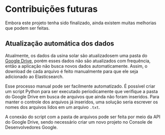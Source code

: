 # Contribuições futuras

Embora este projeto tenha sido finalizado, ainda existem muitas melhorias que podem ser feitas.

## Atualização automática dos dados

Atualmente, os dados da usina solar são atualizadosem uma pasta do [Google Drive](), porém esses dados não são atualizados com frequência, então a aplicação não busca novos dados automaticamente. Assim, o download de cada arquivo é feito manualmente para que ele seja adicionado ao Elasticsearch.

Esse processo manual pode ser facilmente automatizado. É possível criar um script Python para ser executado periodicamente que verifique a pasta do Google Drive em busca de arquivos que ainda não foram inseridos. Para manter o controle dos arquivos já inseridos, uma solução seria escrever os nomes dos arquivos lidos em um arquivo `.txt`.

A conexão do script com a pasta de arquivos pode ser feita por meio da API do Google Drive, sendo necessário criar um novo projeto no Console de Desenvolvedores Google.